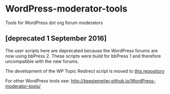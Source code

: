 WordPress-moderator-tools
=========================
Tools for WordPress dot org forum moderators

## [deprecated 1 September 2016]
The user scripts here are deprecated because the WordPress forums are now using bbPress 2. These scripts were build for bbPress 1 and therefore uncompatible with the new forums.

The development of the WP Topic Redirect script is moved to [this repository](https://github.com/keesiemeijer/wordpress-topic-redirect)

For other WordPress tools see: http://keesiemeijer.github.io/WordPress-moderator-tools/
